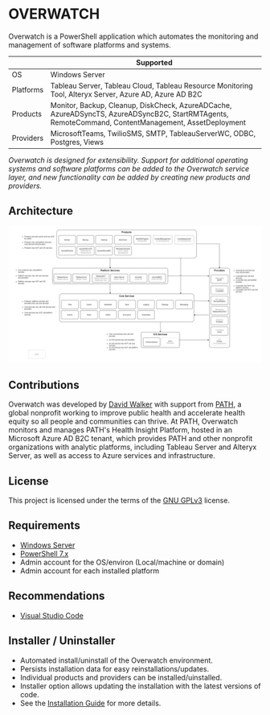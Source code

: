 # OVERWATCH
Overwatch is a PowerShell application which automates the monitoring and management of software platforms and systems.

|| Supported
|-|-
| OS | Windows Server
| Platforms | Tableau Server, Tableau Cloud, Tableau Resource Monitoring Tool, Alteryx Server, Azure AD, Azure AD B2C
| Products | Monitor, Backup, Cleanup, DiskCheck, AzureADCache, AzureADSyncTS, AzureADSyncB2C, StartRMTAgents, RemoteCommand, ContentManagement, AssetDeployment
| Providers | MicrosoftTeams, TwilioSMS, SMTP, TableauServerWC, ODBC, Postgres, Views

_Overwatch is designed for extensibility.  Support for additional operating systems and software platforms can be added to the Overwatch service layer, and new functionality can be added by creating new products and providers._

## Architecture

![Overwatch Architecture](https://github.com/dwalker3rd/Overwatch/blob/main/source/core/docs/img/overwatch_architecture.png?raw=true)

## Contributions

Overwatch was developed by [David Walker][] with support from [PATH][], a global nonprofit working to improve public health and accelerate health equity so all people and communities can thrive.  At PATH, Overwatch monitors and manages PATH's Health Insight Platform, hosted in an Microsoft Azure AD B2C tenant, which provides PATH and other nonprofit organizations with analytic platforms, including Tableau Server and Alteryx Server, as well as access to Azure services and infrastructure.

## License

This project is licensed under the terms of the [GNU GPLv3][] license.

## Requirements

- [Windows Server][]
- [PowerShell 7.x][]
- Admin account for the OS/environ (Local/machine or domain)
- Admin account for each installed platform

## Recommendations

- [Visual Studio Code][]

## Installer / Uninstaller

- Automated install/uninstall of the Overwatch environment.
- Persists installation data for easy reinstallations/updates.
- Individual products and providers can be installed/uinstalled.
- Installer option allows updating the installation with the latest versions of code.
- See the [Installation Guide][] for more details.
    
[Overwatch on Github]: https://github.com/dwalker3rd/Overwatch
[Microsoft Teams webhook]: https://docs.microsoft.com/en-us/microsoftteams/platform/webhooks-and-connectors/how-to/add-incoming-webhook
[PowerShell 7.x]: https://github.com/PowerShell/PowerShell
[Visual Studio Code]: https://code.visualstudio.com/
[Tableau Server]: https://www.tableau.com/
[Tableau Resource Monitoring Tool]: https://help.tableau.com/current/server/en-us/rmt-intro.htm
[Alteryx Server]: https://www.alteryx.com/
[Microsoft Teams]: https://www.microsoft.com/en-us/microsoft-365/microsoft-teams/group-chat-software
[Twilio SMS]: https://www.twilio.com/sms
[Windows Server]: https://www.microsoft.com/en-us/windows-server
[PATH]: https://path.org
[David Walker]: https://www.linkedin.com/in/dwalker3rd/
[GNU GPLv3]: https://github.com/dwalker3rd/Overwatch/blob/main/LICENSE
[Installation Guide]: https://github.com/dwalker3rd/Overwatch/blob/main/docs/install.md
